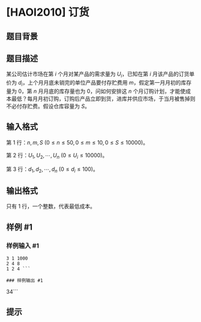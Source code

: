 # [HAOI2010] 订货

## 题目背景



## 题目描述

某公司估计市场在第 $i$ 个月对某产品的需求量为 $U_i$，已知在第 $i$ 月该产品的订货单价为 $d_i$，上个月月底未销完的单位产品要付存贮费用 $m$，假定第一月月初的库存量为 $0$，第 $n$ 月月底的库存量也为 $0$，问如何安排这 $n$ 个月订购计划，才能使成本最低？每月月初订购，订购后产品立即到货，进库并供应市场，于当月被售掉则不必付存贮费。假设仓库容量为 $S$。

## 输入格式

第 $1$ 行：$n, m, S \ (0\le n\le50, 0\le m\le10, 0\le S\le10000)$。

第 $2$ 行：$U_1 , U_2 , \cdots , U_n \ (0\le U_i\le10000)$。

第 $3$ 行：$d_1, d_2, \cdots ,d_n \ (0\le d_i\le100)$。

## 输出格式

只有 $1$ 行，一个整数，代表最低成本。

## 样例 #1

### 样例输入 #1
```
3 1 1000
2 4 8
1 2 4 ```

### 样例输出 #1

```
34```

## 提示


